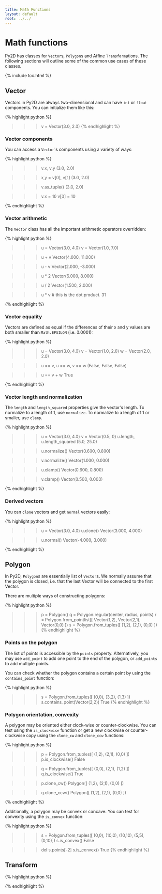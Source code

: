 ```yaml
---
title: Math Functions
layout: default
root: ../../
---
```



# Math functions

Py2D has classes for <code>Vector</code>s, <code>Polygon</code>s and Affine <code>Transform</code>ations. 
The following sections will outline some of the common use cases of these classes.

{% include toc.html %}


## Vector

Vectors in Py2D are always two-dimensional and can have <code>int</code> or <code>float</code> components. You can initialize them like this:

{% highlight python %}
>>> v = Vector(3.0, 2.0)
{% endhighlight %}

### Vector components

You can access a <code>Vector</code>'s components using a variety of ways:

{% highlight python %}

>>> v.x, v.y
(3.0, 2.0)

>>> x,y = v[0], v[1]
(3.0, 2.0)

>>> v.as_tuple()
(3.0, 2.0)

>>>v.x = 10
>>>v[0] = 10

{% endhighlight %}

### Vector arithmetic

The <code>Vector</code> class has all the important arithmetic operators overridden:

{% highlight python %}

>>> u = Vector(3.0, 4.0)
>>> v = Vector(1.0, 7.0)

>>> u + v
Vector(4.000, 11.000)

>>> u - v
Vector(2.000, -3.000)

>>> u * 2
Vector(6.000, 8.000)

>>> u / 2
Vector(1.500, 2.000)

>>> u * v	# this is the dot product.
31

{% endhighlight %}

### Vector equality

Vectors are defined as equal if the differences of their x and y values are both smaller than <code>Math.EPSILON</code> (i.e. 0.0001):

{% highlight python %}
>>> u = Vector(3.0, 4.0)
>>> v = Vector(1.0, 2.0)
>>> w = Vector(2.0, 2.0)

>>> u == v, u == w, v == w
(False, False, False)

>>> u == v + w
True

{% endhighlight %}

### Vector length and normalization

The <code>length</code> and <code>length_squared</code> properties give the vector's length. To normalize to a length of 1, use <code>normalize</code>. To normalize to a length of 1 or smaller, use <code>clamp</code>.

{% highlight python %}
>>> u = Vector(3.0, 4.0)
>>> v = Vector(0.5, 0)
>>> u.length, u.length_squared
(5.0, 25.0)

>>> u.normalize()
Vector(0.600, 0.800)

>>> v.normalize()
Vector(1.000, 0.000)

>>> u.clamp()
Vector(0.600, 0.800)

>>> v.clamp()
Vector(0.500, 0.000)


{% endhighlight %}

### Derived vectors

You can <code>clone</code> vectors and get <code>normal</code> vectors easily:

{% highlight python %}
>>> u = Vector(3.0, 4.0)
>>> u.clone()
Vector(3.000, 4.000)

>>> u.normal()
Vector(-4.000, 3.000)

{% endhighlight %}



## Polygon

In Py2D, <code>Polygon</code>s are essentially list of <code>Vector</code>s. We normally assume that the polygon is closed, i.e. that the last Vector will be connected to the first Vector.

There are multiple ways of constructing polygons:

{% highlight python %}
>>> p = Polygon()
>>> q = Polygon.regular(center, radius, points)
>>> r = Polygon.from_pointlist([ Vector(1,2), Vector(2,1), Vector(0,0) ])
>>> s = Polygon.from_tuples([ (1,2), (2,1), (0,0) ])
{% endhighlight %}

### Points on the polygon

The list of points is accessible by the <code>points</code> property. Alternatively, you may use <code>add_point</code> to add one point to the end of the polygon, or <code>add_points</code> to add multiple points.

You can check whether the polygon contains a certain point by using the <code>contains_point</code> function:

{% highlight python %}
>>> s = Polygon.from_tuples([ (0,0), (3,2), (1,3) ])
>>> s.contains_point(Vector(2,2))
True
{% endhighlight %}

### Polygon orientation, convexity

A polygon may be oriented either clock-wise or counter-clockwise. You can test using the <code>is_clockwise</code> function or get a new clockwise or counter-clockwise copy using the <code>clone_cw</code> and <code>clone_ccw</code> functions:

{% highlight python %}
>>> p = Polygon.from_tuples([ (1,2), (2,1), (0,0) ])
>>> p.is_clockwise()
False

>>> q = Polygon.from_tuples([ (0,0), (2,1), (1,2) ])
>>> q.is_clockwise()
True

>>> p.clone_cw()
Polygon([ (1,2), (2,1), (0,0) ])

>>> q.clone_ccw()
Polygon([ (1,2), (2,1), (0,0) ])

{% endhighlight %}


Additionally, a polygon may be convex or concave. You can test for convexity using the <code>is_convex</code> function:

{% highlight python %}
>>> s = Polygon.from_tuples([ (0,0), (10,0), (10,10), (5,5), (0,10)])
>>> s.is_convex()
False

>>> del s.points[-2]
>>> s.is_convex()
True
{% endhighlight %}


## Transform

{% highlight python %}

{% endhighlight %}
<!--
vim: filetype=markdown
-->
